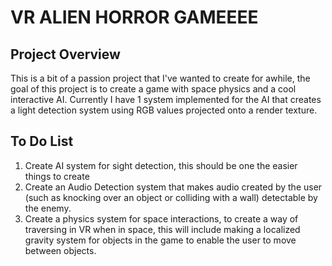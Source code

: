 # VR ALIEN HORROR GAMEEEE

## Project Overview
This is a bit of a passion project that I've wanted to create for awhile, the goal of this project is to create a game with space physics and a cool interactive AI. Currently I have 1 system implemented for the AI that creates a light detection system using RGB values projected onto a render texture.

## To Do List
1. Create AI system for sight detection, this should be one the easier things to create
2. Create an Audio Detection system that makes audio created by the user (such as knocking over an object or colliding with a wall) detectable by the enemy.
3. Create a physics system for space interactions, to create a way of traversing in VR when in space, this will include making a localized gravity system for objects in the game to enable the user to move between objects.
